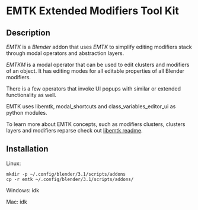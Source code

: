 EMTK Extended Modifiers Tool Kit
=======

## Description

_EMTK_ is a _Blender_ addon that uses _EMTK_ to simplify editing
modifiers stack through modal operators and abstraction layers.

_EMTKM_ is a modal operator that can be used to edit clusters
and modifiers of an object. It has editing modes for
all editable properties of all Blender modifiers.

There is a few operators that invoke UI popups with similar or extended
functionality as well.

EMTK uses libemtk, modal_shortcuts and class_variables_editor_ui as python modules.

To learn more about EMTK concepts, such as modifiers clusters, clusters layers and modifiers reparse check out [libemtk readme](https://github.com/0djentd/libemtk/blob/master/README.md).

## Installation
Linux:
```
mkdir -p ~/.config/blender/3.1/scripts/addons
cp -r emtk ~/.config/blender/3.1/scripts/addons/
```

Windows:
idk

Mac:
idk
